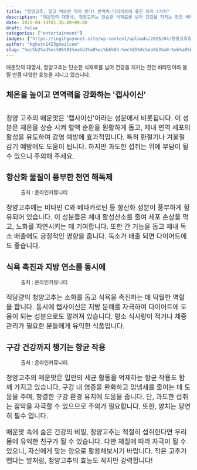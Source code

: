 ```yaml
---
title: "청양고추, 알고 먹으면 약이 된다! 면역력·다이어트에 좋은 이유 4가지"
description: "매운맛의 대명사, 청양고추는 단순한 식재료를 넘어 건강을 지키는 천연 비타민이라 불릴 만큼 다양한 효능을 지니고 있습니다."
date: 2025-04-14T01:36:00+09:00
draft: false
categories: ["entertainment"]
images: ["https://ingihgoyonet.site/wp-content/uploads/2025/04/청양고추효능-1024x606.jpg", "https://ingihgoyonet.site/wp-content/uploads/2025/04/매운고추효능-1024x683.jpg", "https://ingihgoyonet.site/wp-content/uploads/2025/04/청양고추효능-1-1024x768.jpg", "https://ingihgoyonet.site/wp-content/uploads/2025/04/고추효능-1024x683.jpg"]
author: "kgkstn1423gmailcom"
slug: "%ec%b2%ad%ec%96%91%ea%b3%a0%ec%b6%94-%ec%95%8c%ea%b3%a0-%eb%a8%b9%ec%9c%bc%eb%a9%b4-%ec%95%bd%ec%9d%b4-%eb%90%9c%eb%8b%a4-%eb%a9%b4%ec%97%ad%eb%a0%a5%c2%b7%eb%8b%a4%ec%9d%b4%ec%96%b4%ed%8a%b8"
---
```


<p>매운맛의 대명사, 청양고추는 단순한 식재료를 넘어 건강을 지키는 천연 비타민이라 불릴 만큼 다양한 효능을 지니고 있습니다.</p> <h2 >체온을 높이고 면역력을 강화하는 '캡사이신'</h2> <figure ><img src="https://ingihgoyonet.site/wp-content/uploads/2025/04/청양고추효능-1024x606.jpg" alt="" style="aspect-ratio:16/9;object-fit:cover"/></figure> <p style="font-size:18px">청양 고추의 매운맛은 '캡사이신'이라는 성분에서 비롯됩니다. 이 성분은 체온을 상승 시켜 혈액 순환을 원활하게 돕고, 체내 면역 세포의 활성을 유도하여 감염 예방에 효과적입니다. 특히 환절기나 겨울철 감기 예방에도 도움이 됩니다. 하지만 과도한 섭취는 위에 부담이 될 수 있으니 주의해 주세요.</p> <h2 >항산화 물질이 풍부한 천연 해독제</h2> <figure ><img src="https://ingihgoyonet.site/wp-content/uploads/2025/04/매운고추효능-1024x683.jpg" alt="" style="aspect-ratio:16/9;object-fit:cover"/><figcaption >출처 : 온라인커뮤니티</figcaption></figure> <p style="font-size:18px">청양고추에는 비타민 C와 베타카로틴 등 항산화 성분이 풍부하게 함유되어 있습니다. 이 성분들은 체내 활성산소를 줄여 세포 손상을 막고, 노화를 지연시키는 데 기여합니다. 또한 간 기능을 돕고 체내 독소 배출에도 긍정적인 영향을 줍니다. 독소가 배출 되면 다이어트에도 좋습니다.</p> <h2 >식욕 촉진과 지방 연소를 동시에</h2> <figure ><img src="https://ingihgoyonet.site/wp-content/uploads/2025/04/청양고추효능-1-1024x768.jpg" alt="" style="aspect-ratio:16/9;object-fit:cover"/><figcaption >출처 : 온라인커뮤니티</figcaption></figure> <p style="font-size:18px">적당량의 청양고추는 소화를 돕고 식욕을 촉진하는 데 탁월한 역할을 합니다. 동시에 캡사이신은 지방 분해를 자극하여 다이어트에 도움이 되는 성분으로도 알려져 있습니다. 평소 식사량이 적거나 체중 관리가 필요한 분들에게 유익한 식품입니다.</p> <h2 >구강 건강까지 챙기는 항균 작용</h2> <figure ><img src="https://ingihgoyonet.site/wp-content/uploads/2025/04/고추효능-1024x683.jpg" alt="" style="aspect-ratio:16/9;object-fit:cover"/><figcaption >출처 : 온라인커뮤니티</figcaption></figure> <p style="font-size:18px">청양고추의 매운맛은 입안의 세균 활동을 억제하는 항균 작용도 함께 가지고 있습니다. 구강 내 염증을 완화하고 입냄새를 줄이는 데 도움을 주며, 청결한 구강 환경 유지에 도움을 줍니다. 단, 과도한 섭취는 점막을 자극할 수 있으므로 주의가 필요합니다. 또한, 양치는 당연히 필수 입니다.</p> <p style="font-size:18px">매운맛 속에 숨은 건강의 비밀, 청양고추는 적절히 섭취한다면 우리 몸에 유익한 친구가 될 수 있습니다. 다만 체질에 따라 자극이 될 수 있으니, 자신에게 맞는 양으로 활용해보시기 바랍니다. 작은 고추가 맵다는 말처럼, 청양고추의 효능도 작지만 강력합니다!</p>